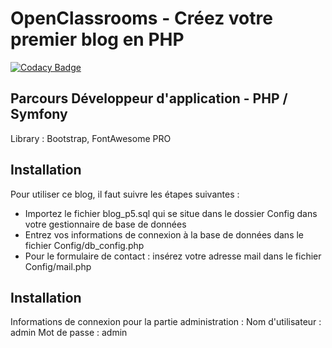 # OpenClassrooms - Créez votre premier blog en PHP

[![Codacy Badge](https://api.codacy.com/project/badge/Grade/85d6f9be8ff1497988cc7e54f653c186)](https://app.codacy.com/app/RayyZen/OC-P5?utm_source=github.com&utm_medium=referral&utm_content=RayyZen/OC-P5&utm_campaign=Badge_Grade_Dashboard)

## Parcours Développeur d'application - PHP / Symfony

Library : Bootstrap, FontAwesome PRO

## Installation
Pour utiliser ce blog, il faut suivre les étapes suivantes :

* Importez le fichier blog_p5.sql qui se situe dans le dossier Config dans votre gestionnaire de base de données
* Entrez vos informations de connexion à la base de données dans le fichier Config/db_config.php
* Pour le formulaire de contact : insérez votre adresse mail dans le fichier Config/mail.php

## Installation
Informations de connexion pour la partie administration :
Nom d'utilisateur : admin
Mot de passe : admin

